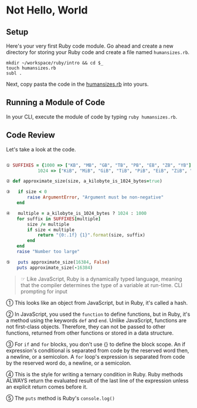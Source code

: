 # Not Hello, World

## Setup

Here's your very first Ruby code module. Go ahead and create a new directory for storing your Ruby code and create a file named `humansizes.rb`.

```
mkdir ~/workspace/ruby/intro && cd $_
touch humansizes.rb
subl .
```

Next, copy pasta the code in the [humansizes.rb](humansizes.rb) into yours. 

## Running a Module of Code

In your CLI, execute the module of code by typing `ruby humansizes.rb`.

## Code Review

Let's take a look at the code.

```ruby

① SUFFIXES = {1000 => ["KB", "MB", "GB", "TB", "PB", "EB", "ZB", "YB"],
            1024 => ["KiB", "MiB", "GiB", "TiB", "PiB", "EiB", "ZiB", "YiB"]}

② def approximate_size(size, a_kilobyte_is_1024_bytes=true)

③   if size < 0
        raise ArgumentError, "Argument must be non-negative"
    end

④   multiple = a_kilobyte_is_1024_bytes ? 1024 : 1000
    for suffix in SUFFIXES[multiple]
        size /= multiple
        if size < multiple
            return "{0:.1f} {1}".format(size, suffix)
        end
    end        
    raise "Number too large"

⑤   puts approximate_size(16384, False)
    puts approximate_size(-16384)
```

> ☞ Like JavaScript, Ruby is a dynamically typed language, meaning that the compiler determines the type of a variable at run-time. CLI prompting for input

① This looks like an object from JavaScript, but in Ruby, it's called a hash.

② In JavaScript, you used the `function` to define functions, but in Ruby, it's a method using the keywords `def` and `end`. Unlike JavaScript, functions are not first-class objects. Therefore, they can not be passed to other functions, returned from other functions or stored in a data structure.

③ For `if` and `for` blocks, you don't use {} to define the block scope. An if expression's conditional is separated from code by the reserved word then, a newline, or a semicolon. A `for` loop's expression is separated from code by the reserved word do, a newline, or a semicolon.

④ This is the style for writing a ternary condition in Ruby. Ruby methods ALWAYS return the evaluated result of the last line of the expression unless an explicit return comes before it.

⑤ The `puts` method is Ruby's `console.log()`
